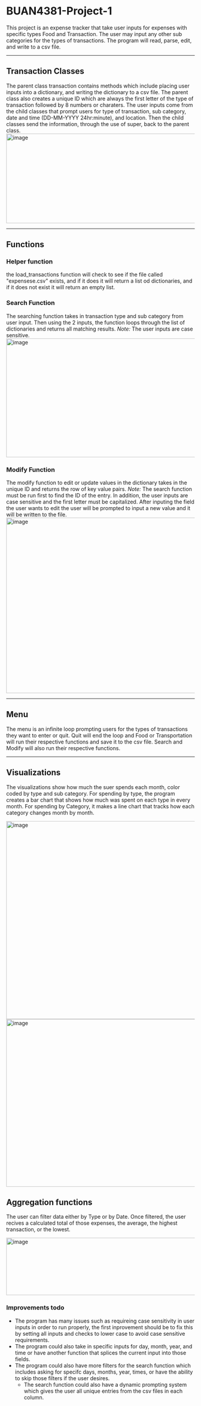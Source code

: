 # BUAN4381-Project-1
This project is an expense tracker that take user inputs for expenses with specific types Food and Transaction. The user may input any other sub categories for the types of transactions. The program will read, parse, edit, and write to a csv file. 

------

## Transaction Classes
The parent class transaction contains methods which include placing user inputs into a dictionary, and writing the dictionary to a csv file. The parent class also creates a unique ID which are always the first letter of the type of transaction followed by 8 numbers or charaters. 
The user inputs come from the child classes that prompt users for type of transaction, sub category, date and time (DD-MM-YYYY 24hr:minute), and location. Then the child classes send the information, through the use of super, back to the parent class.
<img width="668" height="239" alt="image" src="https://github.com/user-attachments/assets/8d2e161a-1f63-45e3-a556-779dd4fe5363" />

------
## Functions
### Helper function
the load_transactions function will check to see if the file called "expensese.csv" exists, and if it does it will return a list od dictionaries, and if it does not exist it will return an empty list.

### Search Function
The searching function takes in transaction type and sub category from user input. Then using the 2 inputs, the function loops through the list of dictionaries and returns all matching results. 
*Note:* The user inputs are case sensitive.
<img width="583" height="317" alt="image" src="https://github.com/user-attachments/assets/a37e7692-13b2-4bfa-90ee-f884f444043f" />

### Modify Function
The modify function to edit or update values in the dictionary takes in the unique ID and returns the row of key value pairs. 
*Note:* The search function must be run first to find the ID of the entry. In addition, the user inputs are case sensitive and the first letter must be capitalized.
After inputing the field the user wants to edit the user will be prompted to input a new value and it will be written to the file.
<img width="583" height="468" alt="image" src="https://github.com/user-attachments/assets/67264c82-a824-4310-95e9-c97ed14fa04f" />

------
## Menu
The menu is an infinite loop prompting users for the types of transactions they want to enter or quit. Quit will end the loop and Food or Transportation will run their respective functions and save it to the csv file. Search and Modify will also run their respective functions. 

-----
## Visualizations
The visualizations show how much the suer spends each month, color coded by type and sub category. For spending by type, the program creates a bar chart that shows how much was spent on each type in every month. For spending by Category, it makes a line chart that tracks how each category changes month by month. 

<img width="600" height="528" alt="image" src="https://github.com/user-attachments/assets/ff0002d8-b5dd-4150-a51d-bde113088182" />

<img width="587" height="447" alt="image" src="https://github.com/user-attachments/assets/2d7e266f-10a2-4a2b-b939-f9927f676e2f" />

## Aggregation functions
The user can filter data either by Type or by Date. Once filtered, the user recives a calculated total of those expenses, the average, the highest transaction, or the lowest.

<img width="591" height="153" alt="image" src="https://github.com/user-attachments/assets/49974254-671d-4f30-9251-eea2c3a6eba0" />



### Improvements todo
- The program has many issues such as requireing case sensitivity in user inputs in order to run properly, the first inprovement should be to fix this by setting all inputs and checks to lower case to avoid case sensitive requirements. 
- The program could also take in specific inputs for day, month, year, and time or have another function that splices the current input into those fields.
- The program could also have more filters for the search function which includes asking for specifc days, months, year, times, or have the ability to skip those filters if the user desires.
  - The search function could also have a dynamic prompting system which gives the user all unique entries from the csv files in each column.


